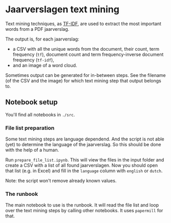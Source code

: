 # Jaarverslagen text mining
Text mining techniques, as [TF-IDF](https://en.wikipedia.org/wiki/tf-idf), are used to extract the most important words from a PDF jaarverslag.

The output is, for each jaarverslag:
* a CSV with all the unique words from the document, their count, term frequency (`tf`), document count and term frequency-inverse document frequency (`tf-idf`),
* and an image of a word cloud.

Sometimes output can be generated for in-between steps. See the filename (of the CSV and the image) for which text mining step that output belongs to.

## Notebook setup
You'll find all notebooks in `./src`.

### File list preparation
Some text mining steps are language dependend. And the script is not able (yet) to determine the language of the jaarverslag. So this should be done with the help of a human.

Run `prepare_file_list.ipynb`. This will view the files in the input folder and create a CSV with a list of all found jaarverslagen. Now you should open that list (e.g. in Excel) and fill in the `language` column with `english` or `dutch`.

Note: the script won't remove already known values.

### The runbook
The main notebook to use is the runbook. It will read the file list and loop over the text mining steps by calling other notebooks. It uses `papermill` for that.